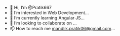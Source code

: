 - 👋 Hi, I’m @Pratik667
- 👀 I’m interested in Web Development...
- 🌱 I’m currently learning Angular JS...
- 💞️ I’m looking to collaborate on ...
- 📫 How to reach me mandlik.pratik06@gmail.com...

<!---
Pratik667/Pratik667 is a ✨ special ✨ repository because its `README.md` (this file) appears on your GitHub profile.
You can click the Preview link to take a look at your changes.
--->
